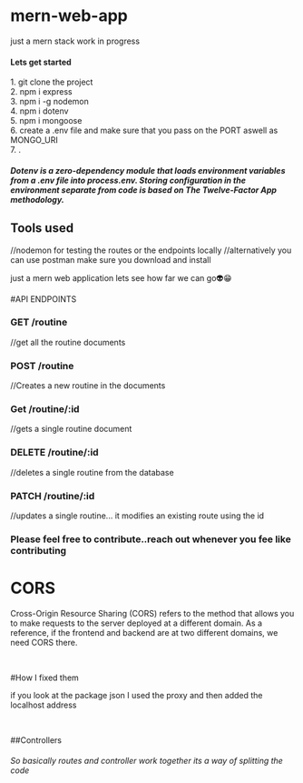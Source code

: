 # mern-web-app
just a mern stack work in progress

 <h4>Lets get started</h4>
 1. git clone the project </br>
 2. npm i express </br>
 3. npm i -g nodemon </br>
 4. npm i dotenv</br>
 5. npm i mongoose </br>
 6. create a .env file and make sure that you pass on the PORT aswell as MONGO_URI </br>
 7. .
 <h5>Dotenv is a zero-dependency module that loads environment variables
 from a .env file into process.env. Storing configuration in the environment
separate from code is based on The Twelve-Factor App methodology.
</h5>
 <h2>Tools used</h2>
  //nodemon for testing the routes or the endpoints locally
  //alternatively you can use postman make sure you download and install

<p>just a mern web application lets see how far we can go👽😁</>

#API ENDPOINTS 

  <h3>GET /routine</h3> //get all the routine documents
  
  <h3>POST /routine</h3> //Creates a new routine in the documents
  
  <h3>Get /routine/:id</h3> //gets a single routine document
  
  <h3>DELETE /routine/:id</h3> //deletes a single routine from the database
  
  <h3>PATCH /routine/:id</h3> //updates a single routine... it modifies an existing route using the id 

<h3>Please feel free to contribute..reach out whenever you fee like contributing</h3>
 
<h1>CORS</h1> 
  <p>Cross-Origin Resource Sharing (CORS) refers to the method that allows you to make requests to the server deployed at a different domain. As a reference, 
  if the frontend and backend are at two different domains, we need CORS there.</p> </br>

 #How I fixed them
  <p>if you look at the package json I used the proxy and then added 
  the localhost address</p> </br>

##Controllers
 <h6>So basically routes and controller work together its a way
 of splitting the code</h6>
